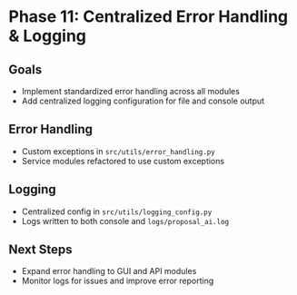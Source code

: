 # Phase 11: Centralized Error Handling & Logging

## Goals
- Implement standardized error handling across all modules
- Add centralized logging configuration for file and console output

## Error Handling
- Custom exceptions in `src/utils/error_handling.py`
- Service modules refactored to use custom exceptions

## Logging
- Centralized config in `src/utils/logging_config.py`
- Logs written to both console and `logs/proposal_ai.log`

## Next Steps
- Expand error handling to GUI and API modules
- Monitor logs for issues and improve error reporting
